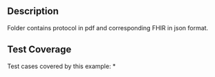 ## Description

Folder contains protocol in pdf and corresponding FHIR in json format.

## Test Coverage

Test cases covered by this example:
* 
